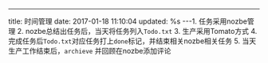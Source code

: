 ---
title: 时间管理
date: 2017-01-18 11:10:04
updated: %s
---<!--markdown-->1. 任务采用nozbe管理
2. nozbe总结出任务后，当天将任务列入`Todo.txt`
3. 生产采用Tomato方式
4. 完成任务后`Todo.txt`对应任务打上`done`标记，并结束相关nozbe相关任务
5. 当天生产工作结束后，`archieve` 并回顾在nozbe添加评论